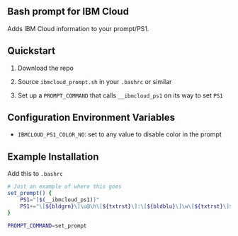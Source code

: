 Bash prompt for IBM Cloud
-------------------------


Adds IBM Cloud information to your prompt/PS1.


Quickstart
----------


1. Download the repo

2. Source `ibmcloud_prompt.sh` in your `.bashrc` or similar

3. Set up a `PROMPT_COMMAND` that calls `__ibmcloud_ps1` on its way to set `PS1`



Configuration Environment Variables
-----------------------------------


* `IBMCLOUD_PS1_COLOR_NO`: set to any value to disable color in the prompt



Example Installation
--------------------


Add this to `.bashrc`


```bash
# Just an example of where this goes
set_prompt() {
    PS1="[$(__ibmcloud_ps1)]"
    PS1+="\[${bldgrn}\]\u@\h\[${txtrst}\]:\[${bldblu}\]\w\[${txtrst}\]$ "
}

PROMPT_COMMAND=set_prompt
```
